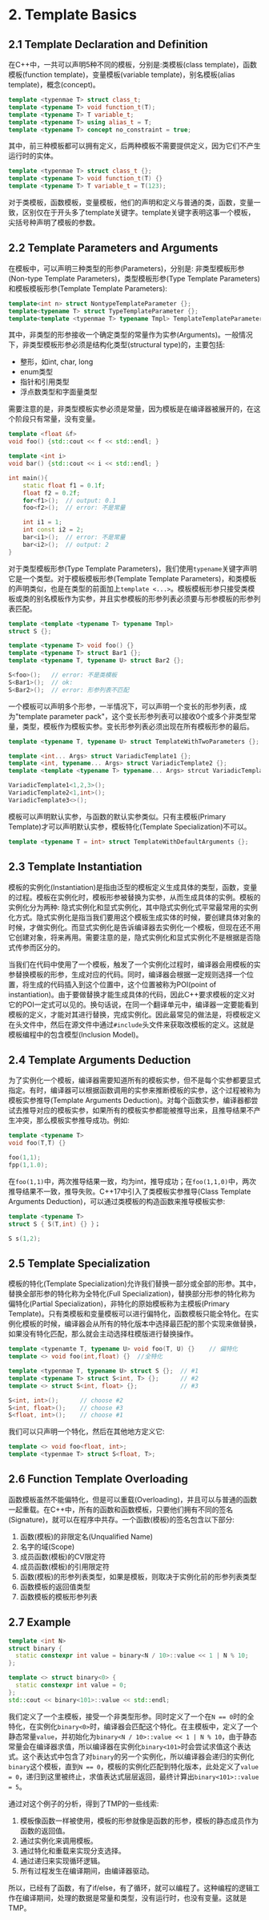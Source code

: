 # 2. Template Basics

## 2.1 Template Declaration and Definition 
在C++中，一共可以声明5种不同的模板，分别是:类模板(class template)，函数模板(function template)，变量模板(variable template)，别名模板(alias template)，概念(concept)。

```cpp
template <typenmae T> struct class_t;
template <typename T> void function_t(T);
template <typename T> T variable_t;
template <typename T> using alias_t = T;
template <typename T> concept no_constraint = true;
```

其中，前三种模板都可以拥有定义，后两种模板不需要提供定义，因为它们不产生运行时的实体。

```cpp
template <typenmae T> struct class_t {};
template <typename T> void function_t(T) {}
template <typename T> T variable_t = T(123);
```

对于类模板，函数模板，变量模板，他们的声明和定义与普通的类，函数，变量一致，区别仅在于开头多了template关键字。template关键字表明这事一个模板，尖括号种声明了模板的参数。

## 2.2 Template Parameters and Arguments
在模板中，可以声明三种类型的形参(Parameters)，分别是: 非类型模板形参(Non-type Template Parameters)，类型模板形参(Type Template Parameters)和模板模板形参(Template Template Parameters):

```cpp
template<int n> struct NontypeTemplateParameter {};
template<typename T> struct TypeTemplateParameter {};
template<template <typenmae T> typename Tmpl> TemplateTemplateParameter {};
```

其中，非类型的形参接收一个确定类型的常量作为实参(Arguments)。一般情况下，非类型模板形参必须是结构化类型(structural type)的，主要包括:
- 整形，如int, char, long
- enum类型
- 指针和引用类型
- 浮点数类型和字面量类型

需要注意的是，非类型模板实参必须是常量，因为模板是在编译器被展开的，在这个阶段只有常量，没有变量。

```cpp
template <float &f>
void foo() {std::cout << f << std::endl; }

template <int i>
void bar() {std::cout << i << std::endl; }

int main(){
    static float f1 = 0.1f;
    float f2 = 0.2f;
    for<f1>();  // output: 0.1
    foo<f2>();  // error: 不是常量

    int i1 = 1;
    int const i2 = 2;
    bar<i1>();  // error: 不是常量
    bar<i2>();  // output: 2
}

```

对于类型模板形参(Type Template Parameters)，我们使用`typename`关键字声明它是一个类型。对于模板模板形参(Template Template Parameters)，和类模板的声明类似，也是在类型的前面加上`template <...>`。模板模板形参只接受类模板或类的别名模板作为实参，并且实参模板的形参列表必须要与形参模板的形参列表匹配。

```cpp
template <template <typename T> typename Tmpl>
struct S {};

template <typename T> void foo() {}
template <typename T> struct Bar1 {};
template <typename T, typename U> struct Bar2 {};

S<foo>();   // error: 不是类模板
S<Bar1>();  // ok: 
S<Bar2>();  // error: 形参列表不匹配

```

一个模板可以声明多个形参，一半情况下，可以声明一个变长的形参列表，成为"template parameter pack"，这个变长形参列表可以接收0个或多个非类型常量，类型，模板作为模板实参。变长形参列表必须出现在所有模板形参的最后。

```cpp
template <typename T, typename U> struct TemplateWithTwoParameters {};

template <int... Args> struct VariadicTemplate1 {};
template <int, typename... Args> struct VariadicTemplate2 {};
template <template <typename T> typename... Args> strcut VariadicTemplate3 {};

VariadicTemplate1<1,2,3>();
VariadicTemplate2<1,int>();
VariadicTemplate3<>();
```

模板可以声明默认实参，与函数的默认实参类似。只有主模板(Primary Template)才可以声明默认实参，模板特化(Template Specialization)不可以。
```cpp
template <typename T = int> struct TemplateWithDefaultArguments {};
```

## 2.3 Template Instantiation
模板的实例化(Instantiation)是指由泛型的模板定义生成具体的类型，函数，变量的过程。模板在实例化时，模板形参被替换为实参，从而生成具体的实例。模板的实例化分为两种: 隐式实例化和显式实例化，其中隐式实例化式平常最常用的实例化方式。隐式实例化是指当我们要用这个模板生成实体的时候，要创建具体对象的时候，才做实例化。而显式实例化是告诉编译器去实例化一个模板，但现在还不用它创建对象，将来再用。需要注意的是，隐式实例化和显式实例化不是根据是否隐式传参而区分的。

当我们在代码中使用了一个模板，触发了一个实例化过程时，编译器会用模板的实参替换模板的形参，生成对应的代码。同时，编译器会根据一定规则选择一个位置，将生成的代码插入到这个位置中，这个位置被称为POI(point of instantiation)。由于要做替换才能生成具体的代码，因此C++要求模板的定义对它的POI一定式可以见的。换句话说，在同一个翻译单元中，编译器一定要能看到模板的定义，才能对其进行替换，完成实例化。因此最常见的做法是，将模板定义在头文件中，然后在源文件中通过`#include`头文件来获取改模板的定义。这就是模板编程中的包含模型(Inclusion Model)。

## 2.4 Template Arguments Deduction
为了实例化一个模板，编译器需要知道所有的模板实参，但不是每个实参都要显式指定。有时，编译器可以根据函数调用的实参来推断模板的实参，这个过程被称为模板实参推导(Template Arguments Deduction)。对每个函数实参，编译器都尝试去推导对应的模板实参，如果所有的模板实参都能被推导出来，且推导结果不产生冲突，那么模板实参推导成功。例如:

```cpp
template <typename T>
void foo(T,T) {}

foo(1,1);
fpp(1,1.0);
```

在`foo(1,1)`中，两次推导结果一致，均为int，推导成功；在`foo(1,1,0)`中，两次推导结果不一致，推导失败。C++17中引入了类模板实参推导(Class Template Arguments Deduction)，可以通过类模板的构造函数来推导模板实参: 

```cpp
template <typename T>
struct S { S(T,int) {} }；

S s(1,2);
```

## 2.5 Template Specialization
模板的特化(Template Specialization)允许我们替换一部分或全部的形参。其中，替换全部形参的特化称为全特化(Full Specialization)，替换部分形参的特化称为偏特化(Partial Specialization)，非特化的原始模板称为主模板(Primary Template)。只有类模板和变量模板可以进行偏特化，函数模板只能全特化。在实例化模板的时候，编译器会从所有的特化版本中选择最匹配的那个实现来做替换，如果没有特化匹配，那么就会主动选择柱模版进行替换操作。

```cpp
template <typenamte T, typename U> void foo(T, U) {}    // 偏特化
template <> void foo(int,float) {}  //全特化

template <typenmae T, typename U> struct S {};  // #1
template <typename T> struct S<int, T> {};      // #2
template <> struct S<int, float> {};            // #3

S<int, int>();      // choose #2
S<int, float>();    // choose #3
S<float, int>();    // choose #1
```

我们可以只声明一个特化，然后在其他地方定义它:

```cpp
template <> void foo<float, int>;
template <typenmae T> struct S<float, T>;
```

## 2.6 Function Template Overloading
函数模板虽然不能偏特化，但是可以重载(Overloading)，并且可以与普通的函数一起重载。在C++中，所有的函数和函数模板，只要他们拥有不同的签名(Signature)，就可以在程序中共存。一个函数(模板)的签名包含以下部分:

1. 函数(模板)的非限定名(Unqualified Name)
2. 名字的域(Scope)
3. 成员函数(模板)的CV限定符
4. 成员函数(模板)的引用限定符
5. 函数(模板)的形参列表类型，如果是模板，则取决于实例化前的形参列表类型
6. 函数模板的返回值类型
7. 函数模板的模板形参列表

## 2.7 Example

```cpp
template <int N>
struct binary {
  static constexpr int value = binary<N / 10>::value << 1 | N % 10;
};

template <> struct binary<0> {
  static constexpr int value = 0;
};
std::cout << binary<101>::value << std::endl;
```

我们定义了一个主模板，接受一个非类型形参。同时定义了一个在`N == 0`时的全特化，在实例化`binary<0>`时，编译器会匹配这个特化。在主模板中，定义了一个静态常量`value`，并初始化为`binary<N / 10>::value << 1 | N % 10`，由于静态常量会在编译器求值，所以编译器在实例化`binary<101>`时会尝试求值这个表达式。这个表达式中包含了对`binary`的另一个实例化，所以编译器会递归的实例化`binary`这个模板，直到`N == 0`，模板的实例化匹配到特化版本，此处定义了`value = 0`，递归到这里被终止，求值表达式层层返回，最终计算出`binary<101>::value = 5`。

通过对这个例子的分析，得到了TMP的一些线索:
1. 模板像函数一样被使用，模板的形参就像是函数的形参，模板的静态成员作为函数的返回值。
2. 通过实例化来调用模板。
3. 通过特化和重载来实现分支选择。
4. 通过递归来实现循环逻辑。
5. 所有过程发生在编译期间，由编译器驱动。

所以，已经有了函数，有了if/else，有了循环，就可以编程了。这种编程的逻辑工作在编译期间，处理的数据是常量和类型，没有运行时，也没有变量。这就是TMP。